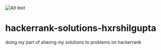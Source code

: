 ![Alt text](https://avatars.githubusercontent.com/u/1030588?s=200&v=4)

# hackerrank-solutions-hxrshilgupta
 doing my part of sharing my solutions to problems on hackerrank

